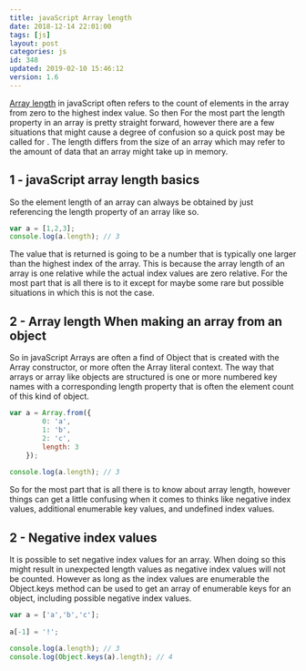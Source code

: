 ```yaml
---
title: javaScript Array length
date: 2018-12-14 22:01:00
tags: [js]
layout: post
categories: js
id: 348
updated: 2019-02-10 15:46:12
version: 1.6
---
```


[Array length](https://developer.mozilla.org/en-US/docs/Web/JavaScript/Reference/Global_Objects/Array/length) in javaScript often refers to the count of elements in the array from zero to the highest index value. So then For the most part the length property in an array is pretty straight forward, however there are a few situations that might cause a degree of confusion so a quick post may be called for . The length differs from the size of an array which may refer to the amount of data that an array might take up in memory. 

<!-- more -->

## 1 - javaScript array length basics

So the element length of an array can always be obtained by just referencing the length property of an array like so.

```js
var a = [1,2,3];
console.log(a.length); // 3
```

The value that is returned is going to be a number that is typically one larger than the highest index of the array. This is because the array length of an array is one relative while the actual index values are zero relative. For the most part that is all there is to it except for maybe some rare but possible situations in which this is not the case.


## 2 - Array length When making an array from an object

So in javaScript Arrays are often a find of Object that is created with the Array constructor, or more often the Array literal context. The way that arrays or array like objects are structured is one or more numbered key names with a corresponding length property that is often the element count of this kind of object.

```js
var a = Array.from({
        0: 'a',
        1: 'b',
        2: 'c',
        length: 3
    });
 
console.log(a.length); // 3
```

So for the most part that is all there is to know about array length, however things can get a little confusing when it comes to thinks like negative index values, additional enumerable key values, and undefined index values. 

## 2 - Negative index values

It is possible to set negative index values for an array. When doing so this might result in unexpected length values as negative index values will not be counted. However as long as the index values are enumerable the Object.keys method can be used to get an array of enumerable keys for an object, including possible negative index values.

```js
var a = ['a','b','c'];
 
a[-1] = '!';
 
console.log(a.length); // 3
console.log(Object.keys(a).length); // 4
```

